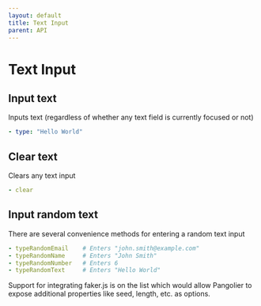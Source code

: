 ```yaml
---
layout: default
title: Text Input
parent: API
---
```


# Text Input

## Input text

Inputs text (regardless of whether any text field is currently focused or not)

```yaml
- type: "Hello World"
```

## Clear text
Clears any text input

```yaml
- clear
```

## Input random text
There are several convenience methods for entering a random text input  

```yaml
- typeRandomEmail    # Enters "john.smith@example.com"
- typeRandomName     # Enters "John Smith"
- typeRandomNumber   # Enters 6
- typeRandomText     # Enters "Hello World"
```
Support for integrating faker.js is on the list which would allow Pangolier to expose additional properties like seed, length, etc. as options.